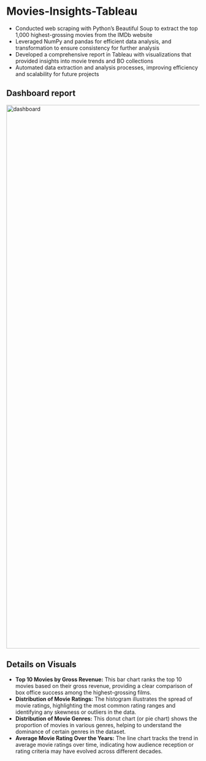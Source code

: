 # Movies-Insights-Tableau

- Conducted web scraping with Python’s Beautiful Soup to extract the top 1,000 highest-grossing movies from the IMDb website
- Leveraged NumPy and pandas for efficient data analysis, and transformation to ensure consistency for further analysis
- Developed a comprehensive report in Tableau with visualizations that provided insights into movie trends and BO collections
- Automated data extraction and analysis processes, improving efficiency and scalability for future projects

## Dashboard report

<img width="1416" alt="dashboard" src="https://github.com/user-attachments/assets/88b29661-c2ba-4045-baf1-1b6254fd7db9">

## Details on Visuals
- **Top 10 Movies by Gross Revenue:** This bar chart ranks the top 10 movies based on their gross revenue, providing a clear comparison of box office success among the highest-grossing films.
- **Distribution of Movie Ratings:** The histogram illustrates the spread of movie ratings, highlighting the most common rating ranges and identifying any skewness or outliers in the data.
- **Distribution of Movie Genres:** This donut chart (or pie chart) shows the proportion of movies in various genres, helping to understand the dominance of certain genres in the dataset.
- **Average Movie Rating Over the Years:** The line chart tracks the trend in average movie ratings over time, indicating how audience reception or rating criteria may have evolved across different decades.
